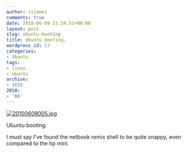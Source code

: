 ```yaml
---
author: tvjames
comments: true
date: 2010-06-09 21:54:51+00:00
layout: post
slug: ubuntu-booting
title: Ubuntu booting.
wordpress_id: 17
categories:
- Ubuntu
tags:
- linux
- ubuntu
archive: 
- 2010
2010:
- '06'
---
```


[![20100609005.jpg](//i1370.photobucket.com/albums/ag258/thomasvjames/20100609005_zps27deac89.jpg)](http://s1370.photobucket.com/user/thomasvjames/media/20100609005_zps27deac89.jpg.html "photo 20100609005_zps27deac89.jpg")

Ubuntu booting.

I must say I've found the netbook remix shell to be quite snappy, even compared to the hp mini.
